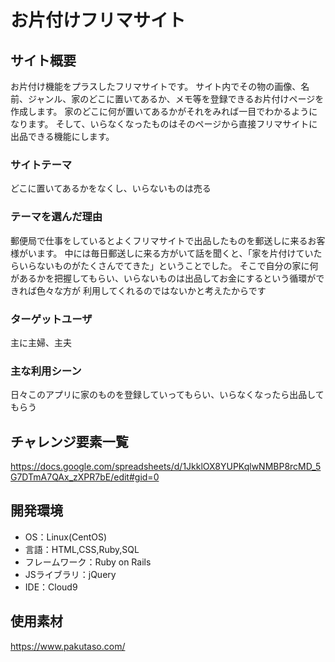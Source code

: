 
# お片付けフリマサイト

## サイト概要
お片付け機能をプラスしたフリマサイトです。
サイト内でその物の画像、名前、ジャンル、家のどこに置いてあるか、メモ等を登録できるお片付けページを作成します。
家のどこに何が置いてあるかがそれをみれば一目でわかるようになります。
そして、いらなくなったものはそのページから直接フリマサイトに出品できる機能にします。

### サイトテーマ
どこに置いてあるかをなくし、いらないものは売る

### テーマを選んだ理由
郵便局で仕事をしているとよくフリマサイトで出品したものを郵送しに来るお客様がいます。
中には毎日郵送しに来る方がいて話を聞くと、「家を片付けていたらいらないものがたくさんでてきた」ということでした。
そこで自分の家に何があるかを把握してもらい、いらないものは出品してお金にするという循環ができれば色々な方が
利用してくれるのではないかと考えたからです

### ターゲットユーザ
主に主婦、主夫

### 主な利用シーン
日々このアプリに家のものを登録していってもらい、いらなくなったら出品してもらう



## チャレンジ要素一覧
https://docs.google.com/spreadsheets/d/1JkklOX8YUPKqlwNMBP8rcMD_5G7DTmA7QAx_zXPR7bE/edit#gid=0

## 開発環境
- OS：Linux(CentOS)
- 言語：HTML,CSS,Ruby,SQL
- フレームワーク：Ruby on Rails
- JSライブラリ：jQuery
- IDE：Cloud9

## 使用素材
https://www.pakutaso.com/

